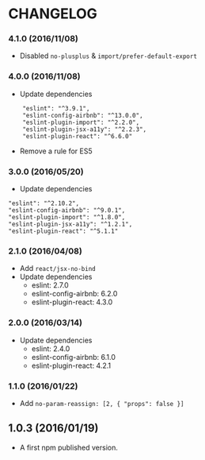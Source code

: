 # CHANGELOG

### 4.1.0 (2016/11/08)

* Disabled `no-plusplus` & `import/prefer-default-export`

### 4.0.0 (2016/11/08)

* Update dependencies

```
    "eslint": "^3.9.1",
    "eslint-config-airbnb": "^13.0.0",
    "eslint-plugin-import": "^2.2.0",
    "eslint-plugin-jsx-a11y": "^2.2.3",
    "eslint-plugin-react": "^6.6.0"
```

* Remove a rule for ES5

### 3.0.0 (2016/05/20)

* Update dependencies

```
"eslint": "^2.10.2",
"eslint-config-airbnb": "^9.0.1",
"eslint-plugin-import": "^1.8.0",
"eslint-plugin-jsx-a11y": "^1.2.1",
"eslint-plugin-react": "^5.1.1"
```

### 2.1.0 (2016/04/08)

* Add `react/jsx-no-bind`
* Update dependencies
  * eslint: 2.7.0
  * eslint-config-airbnb: 6.2.0
  * eslint-plugin-react: 4.3.0

### 2.0.0 (2016/03/14)

* Update dependencies
  * eslint: 2.4.0
  * eslint-config-airbnb: 6.1.0
  * eslint-plugin-react: 4.2.1

### 1.1.0 (2016/01/22)

* Add `no-param-reassign: [2, { "props": false }]`

## 1.0.3 (2016/01/19)

* A first npm published version.
